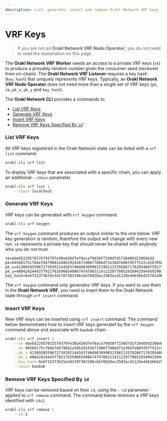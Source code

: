 ```yaml
---
description: List, generate, insert and remove Orakl Network VRF keys
---
```


# VRF Keys

> If you are not an **Orakl Network VRF Node Operator**, you do not need to read the explanation on this page.

The **Orakl Network VRF Worker** needs an access to a private VRF keys (`sk`) to produce a provably random number given the consumer seed (received from on-chain). The **Orakl Network VRF Listener** requires a key hash (`key_hash`) that uniquely represents VRF keys. Typically, an **Orakl Network VRF Node Operator** does not need more than a single set of VRF keys (`pk`, `sk`, `pk_x`, `pk_y` and `key_hash`).

The **Orakl Network CLI** provides a commands to

* [List VRF Keys](vrf-keys.md#list-vrf-keys)
* [Generate VRF Keys](vrf-keys.md#generate-vrf-keys)
* [Insert VRF Keys](vrf-keys.md#insert-vrf-keys)
* [Remove VRF Keys Specified By `id`](vrf-keys.md#remove-vrf-keys-specified-by-id)``

### List VRF Keys

All VRF keys registered in the Orakl Network state can be listed with a `vrf list` command.

```sh
orakl-cli vrf list
```

To display VRF keys that are associated with a specific chain, you can apply an additional `--chain` parameter.

```sh
orakl-cli vrf list \
    --chain localhost
```

### Generate VRF  Keys

VRF keys can be generated with `vrf keygen` command.

```sh
orakl-cli vrf keygen
```

The `vrf keygen` command produces an output similar to the one below. VRF key generation is random, therefore the output will change with every new run. `sk` represents a private key that should never be shared with anybody who you do not trust.&#x20;

```
sk=ebeb5229570725793797e30a426d7ef8aca79d38ff330d7d1f28485d2366de32
pk=045b8175cfb6e7d479682a50b19241671906f706bd71e30d7e80fd5ff522c41bf0588735865a5faa121c3801b0b0581440bdde24b03dc4c4541df9555d15223e82
pk_x=41389205596727393921445837404963099032198113370266717620546075917307049417712
pk_y=40042424443779217635966540867474786311411229770852010943594459290130507251330
key_hash=0x6f32373625e3d1f8f303196cbb78020ac2503acd1129e44b36b425781a9664ac
```

The `vrf keygen` command only generates VRF keys. If you want to use them in the **Orakl Network VRF**, you need to insert them to the Orakl Network state through `vrf insert` command.

### Insert VRF Keys

New VRF keys can be inserted using `vrf insert` command. The command below demonstrates how to insert VRF keys generatef by the `vrf keygen` command above and associate with `baobab` chain.

```sh
orakl-cli vrf insert \
    --sk ebeb5229570725793797e30a426d7ef8aca79d38ff330d7d1f28485d2366de32 \
    --pk 045b8175cfb6e7d479682a50b19241671906f706bd71e30d7e80fd5ff522c41bf0588735865a5faa121c3801b0b0581440bdde24b03dc4c4541df9555d15223e82 \
    --pk_x 41389205596727393921445837404963099032198113370266717620546075917307049417712 \
    --pk_y 40042424443779217635966540867474786311411229770852010943594459290130507251330 \
    --key_hash 0x6f32373625e3d1f8f303196cbb78020ac2503acd1129e44b36b425781a9664ac \
    --chain baobab
```

### Remove VRF Keys Specified By `id`

VRF keys can be removed based on their `id`, using the `--id` parameter applied to `vrf remove` command. The command below removes a VRF keys identified with `id=2`.

```sh
orakl-cli vrf remove \
    --id 2
```
